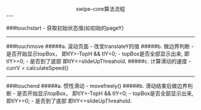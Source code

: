 <center>swipe-core算法流程</center>
---

###touchstart 
    - 获取初始状态值(如初始的pageY)
    
---

###touchmove
#####a. 滚动页面
    - 改变translateY的值
#####b. 做边界判断
    - 是否开始显示topBox，    即tlY>-TopH && tlY<0;
    - topBox是否全部显示出来, 即tlY>=0;
    - 是否到了底部           即tlY<=slideUpThreahold.
#####c. 计算滑动的速度
    - currV = calculateSpeed() 
    
---

###touchend
#####a. 惯性滑动
    - movefreely()
#####b. 滑动结束后做边界判断
    - 是否开始显示topBox，    即tlY>-TopH && tlY<0;
    - topBox是否全部显示出来, 即tlY>=0;
    - 是否到了底部           即tlY<=slideUpThreahold.

   

